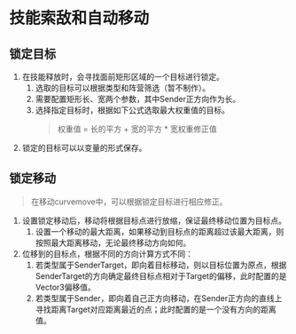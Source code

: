#   技能索敌和自动移动

##  锁定目标

1.  在技能释放时，会寻找面前矩形区域的一个目标进行锁定。
    1.  选取的目标可以根据类型和阵营筛选（暂不制作）。
    2.  需要配置矩形长、宽两个参数，其中Sender正方向作为长。
    3.  选择指定目标时，根据如下公式选取最大权重值的目标。
        >   权重值 = 长的平方 + 宽的平方 * 宽权重修正值
2.  锁定的目标可以以变量的形式保存。

##  锁定移动
>   在移动curvemove中，可以根据锁定目标进行相应修正。

1.  设置锁定移动后，移动将根据目标点进行放缩，保证最终移动位置为目标点。
    1.  设置一个移动的最大距离，如果移动到目标点的距离超过该最大距离，则按照最大距离移动，无论最终移动方向如何。  
2.  位移到的目标点，根据不同的方向计算方式不同：
    1.  若类型属于SenderTarget，即向着目标移动，则以目标位置为原点，根据SenderTarget的方向确定最终目标点相对于Target的偏移，此时配置的是Vector3偏移值。
    2.  若类型属于Sender，即向着自己正方向移动，在Sender正方向的直线上寻找距离Target对应距离最近的点；此时配置的是一个没有方向的距离值。
